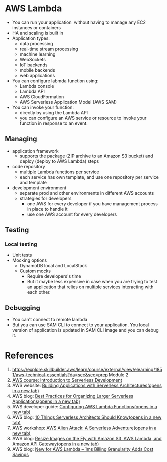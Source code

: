 # AWS Lambda
- You can run your application  without having to manage any EC2 instances or containers
- HA and scaling is built in
- Application types:
	- data processing
	- real-time stream processing
	- machine learning
	- WebSockets
	- IoT backends
	- mobile backends
	- web applications
- You can configure labmda function using:
	- Lambda console
	- Lambda API
	- AWS CloudFormation
	- AWS Serverless Application Model (AWS SAM)
- You can invoke your function:
	- directly by using the Lambda API
	- you can configure an AWS service or resource to invoke your function in response to an event.

## Managing
- application framework
	- supports the package (ZIP archive to an Amazon S3 bucket) and deploy (deploy to AWS Lambda) steps 
- code repository
	- multiple Lambda functions per service
	- each service has own template, and use one repository per service and template
- development environment
	- separate prod and other environments in different AWS accounts
	- strategies for developers
		- one AWS for every developer if you have management process in place to handle it
		- use one AWS account for every developers
## Testing
### Local testing
- Unit tests
- Mocking options
	- DynamoDB local and LocalStack
	- Custom mocks
		- Require developers's time 
		- But it maybe less expensive in case when you are trying to test an application that relies on multiple services interacting with each other.
## Debugging
- You can't connect to remote lambda
- But you can use SAM CLI to connect to your application. You local version of application is updated in SAM CLI image and you can debug it. 
# References
1.  https://explore.skillbuilder.aws/learn/course/external/view/elearning/1851/aws-technical-essentials?da=sec&sec=prep Module 2
2. [ AWS course: Introduction to Serverless Development](https://explore.skillbuilder.aws/learn/course/37/play/82/introduction-to-serverless-development)
3. AWS website: [Building Applications with Serverless Architectures(opens in a new tab)](https://aws.amazon.com/lambda/serverless-architectures-learn-more/)
4. AWS blog: [Best Practices for Organizing Larger Serverless Applications(opens in a new tab)](https://aws.amazon.com/blogs/compute/best-practices-for-organizing-larger-serverless-applications/)
5. AWS developer guide: [Configuring AWS Lambda Functions(opens in a new tab)](https://docs.aws.amazon.com/lambda/latest/dg/lambda-functions.html)
6. AWS blog: [10 Things Serverless Architects Should Know(opens in a new tab)](https://aws.amazon.com/blogs/architecture/ten-things-serverless-architects-should-know/)
7. AWS workshop: [AWS Alien Attack: A Serverless Adventure(opens in a new tab)](https://alienattack.workshop.aws/)
8. AWS blog: [Resize Images on the Fly with Amazon S3, AWS Lambda, and Amazon API Gateway(opens in a new tab)](https://aws.amazon.com/blogs/compute/resize-images-on-the-fly-with-amazon-s3-aws-lambda-and-amazon-api-gateway/)
9. AWS blog: [New for AWS Lambda – 1ms Billing Granularity Adds Cost Savings](https://aws.amazon.com/blogs/aws/new-for-aws-lambda-1ms-billing-granularity-adds-cost-savings/)